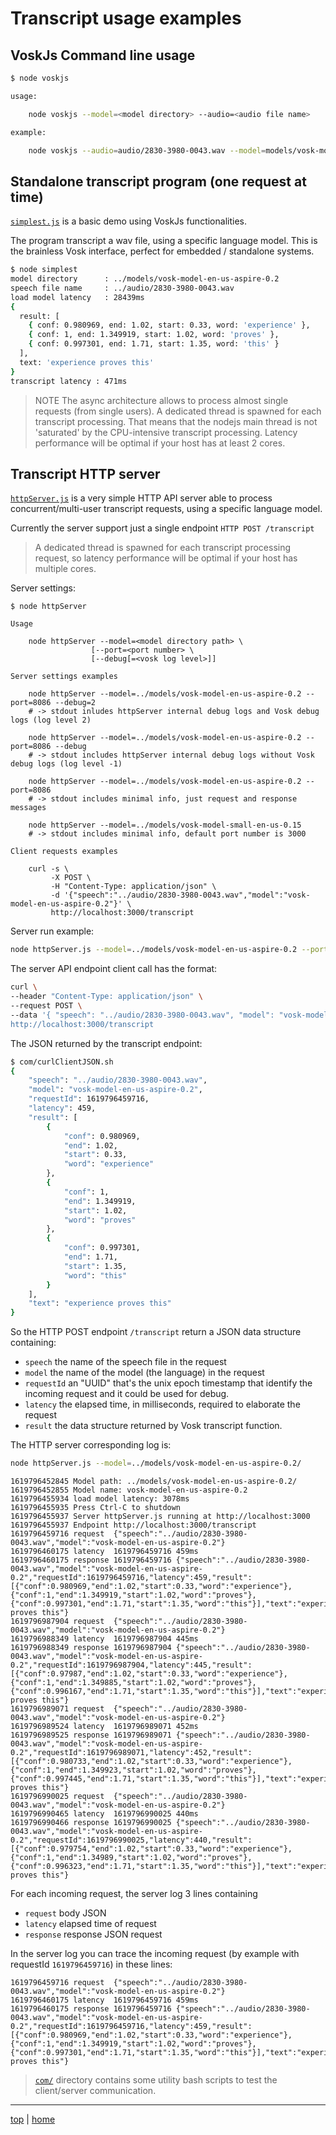 # Transcript usage examples

## VoskJs Command line usage

```bash
$ node voskjs

usage:

    node voskjs --model=<model directory> --audio=<audio file name>

example:

    node voskjs --audio=audio/2830-3980-0043.wav --model=models/vosk-model-en-us-aspire-0.2
```

## Standalone transcript program (one request at time)

[`simplest.js`](simplest.js) is a basic demo using VoskJs functionalities. 

The program transcript a wav file, using a specific language model. 
This is the brainless Vosk interface, perfect for embedded / standalone systems.

```bash
$ node simplest
model directory      : ../models/vosk-model-en-us-aspire-0.2
speech file name     : ../audio/2830-3980-0043.wav
load model latency   : 28439ms
{
  result: [
    { conf: 0.980969, end: 1.02, start: 0.33, word: 'experience' },
    { conf: 1, end: 1.349919, start: 1.02, word: 'proves' },
    { conf: 0.997301, end: 1.71, start: 1.35, word: 'this' }
  ],
  text: 'experience proves this'
}
transcript latency : 471ms
```

> NOTE
> The async architecture allows to process almost single requests (from single users).
> A dedicated thread is spawned for each transcript processing. 
> That means that the nodejs main thread is not 'saturated' by the CPU-intensive transcript processing.
> Latency performance will be optimal if your host has at least 2 cores.


## Transcript HTTP server 

[`httpServer.js`](httpServer.js) is a very simple HTTP API server 
able to process concurrent/multi-user transcript requests, using a specific language model.

Currently the server support just a single endpoint `HTTP POST /transcript`

> A dedicated thread is spawned for each transcript processing request, 
> so latency performance will be optimal if your host has multiple cores.


Server settings:

```
$ node httpServer 

Usage

    node httpServer --model=<model directory path> \ 
                  [--port=<port number> \
                  [--debug[=<vosk log level>]]

Server settings examples

    node httpServer --model=../models/vosk-model-en-us-aspire-0.2 --port=8086 --debug=2
    # -> stdout inludes httpServer internal debug logs and Vosk debug logs (log level 2)

    node httpServer --model=../models/vosk-model-en-us-aspire-0.2 --port=8086 --debug
    # -> stdout includes httpServer internal debug logs without Vosk debug logs (log level -1)

    node httpServer --model=../models/vosk-model-en-us-aspire-0.2 --port=8086
    # -> stdout includes minimal info, just request and response messages

    node httpServer --model=../models/vosk-model-small-en-us-0.15
    # -> stdout includes minimal info, default port number is 3000

Client requests examples

    curl -s \ 
         -X POST \ 
         -H "Content-Type: application/json" \ 
         -d '{"speech":"../audio/2830-3980-0043.wav","model":"vosk-model-en-us-aspire-0.2"}' \ 
         http://localhost:3000/transcript
```

Server run example:

```bash
node httpServer.js --model=../models/vosk-model-en-us-aspire-0.2 --port==3000 --debug
```

The server API endpoint client call has the format:

```bash
curl \
--header "Content-Type: application/json" \
--request POST \
--data '{ "speech": "../audio/2830-3980-0043.wav", "model": "vosk-model-en-us-aspire-0.2"} \
http://localhost:3000/transcript
```

The JSON returned by the transcript endpoint: 

```bash
$ com/curlClientJSON.sh
{
    "speech": "../audio/2830-3980-0043.wav",
    "model": "vosk-model-en-us-aspire-0.2",
    "requestId": 1619796459716,
    "latency": 459,
    "result": [
        {
            "conf": 0.980969,
            "end": 1.02,
            "start": 0.33,
            "word": "experience"
        },
        {
            "conf": 1,
            "end": 1.349919,
            "start": 1.02,
            "word": "proves"
        },
        {
            "conf": 0.997301,
            "end": 1.71,
            "start": 1.35,
            "word": "this"
        }
    ],
    "text": "experience proves this"
}
```

So the HTTP POST endpoint `/transcript` return a JSON data structure containing:

- `speech` the name of the speech file in the request
- `model` the name of the model (the language) in the request
- `requestId` an "UUID" that's the unix epoch timestamp 
  that identify the incoming request and it could be used for debug.
- `latency` the elapsed time, in milliseconds, required to elaborate the request
- `result` the data structure returned by Vosk transcript function.

The HTTP server corresponding log is:

```bash
node httpServer.js --model=../models/vosk-model-en-us-aspire-0.2/
```
```
1619796452845 Model path: ../models/vosk-model-en-us-aspire-0.2/
1619796452855 Model name: vosk-model-en-us-aspire-0.2
1619796455934 load model latency: 3078ms
1619796455935 Press Ctrl-C to shutdown
1619796455937 Server httpServer.js running at http://localhost:3000
1619796455937 Endpoint http://localhost:3000/transcript
1619796459716 request  {"speech":"../audio/2830-3980-0043.wav","model":"vosk-model-en-us-aspire-0.2"}
1619796460175 latency  1619796459716 459ms
1619796460175 response 1619796459716 {"speech":"../audio/2830-3980-0043.wav","model":"vosk-model-en-us-aspire-0.2","requestId":1619796459716,"latency":459,"result":[{"conf":0.980969,"end":1.02,"start":0.33,"word":"experience"},{"conf":1,"end":1.349919,"start":1.02,"word":"proves"},{"conf":0.997301,"end":1.71,"start":1.35,"word":"this"}],"text":"experience proves this"}
1619796987904 request  {"speech":"../audio/2830-3980-0043.wav","model":"vosk-model-en-us-aspire-0.2"}
1619796988349 latency  1619796987904 445ms
1619796988349 response 1619796987904 {"speech":"../audio/2830-3980-0043.wav","model":"vosk-model-en-us-aspire-0.2","requestId":1619796987904,"latency":445,"result":[{"conf":0.97987,"end":1.02,"start":0.33,"word":"experience"},{"conf":1,"end":1.349885,"start":1.02,"word":"proves"},{"conf":0.996167,"end":1.71,"start":1.35,"word":"this"}],"text":"experience proves this"}
1619796989071 request  {"speech":"../audio/2830-3980-0043.wav","model":"vosk-model-en-us-aspire-0.2"}
1619796989524 latency  1619796989071 452ms
1619796989525 response 1619796989071 {"speech":"../audio/2830-3980-0043.wav","model":"vosk-model-en-us-aspire-0.2","requestId":1619796989071,"latency":452,"result":[{"conf":0.980733,"end":1.02,"start":0.33,"word":"experience"},{"conf":1,"end":1.349923,"start":1.02,"word":"proves"},{"conf":0.997445,"end":1.71,"start":1.35,"word":"this"}],"text":"experience proves this"}
1619796990025 request  {"speech":"../audio/2830-3980-0043.wav","model":"vosk-model-en-us-aspire-0.2"}
1619796990465 latency  1619796990025 440ms
1619796990466 response 1619796990025 {"speech":"../audio/2830-3980-0043.wav","model":"vosk-model-en-us-aspire-0.2","requestId":1619796990025,"latency":440,"result":[{"conf":0.979754,"end":1.02,"start":0.33,"word":"experience"},{"conf":1,"end":1.34989,"start":1.02,"word":"proves"},{"conf":0.996323,"end":1.71,"start":1.35,"word":"this"}],"text":"experience proves this"}
```

For each incoming request, the server log 3 lines containing

- `request` body JSON
- `latency` <requestId> elapsed time of request <requestId>
- `response` <requestId> response JSON request <requestId>

In the server log you can trace the incoming request (by example with requestId `1619796459716`) in these lines:
```
1619796459716 request  {"speech":"../audio/2830-3980-0043.wav","model":"vosk-model-en-us-aspire-0.2"}
1619796460175 latency  1619796459716 459ms
1619796460175 response 1619796459716 {"speech":"../audio/2830-3980-0043.wav","model":"vosk-model-en-us-aspire-0.2","requestId":1619796459716,"latency":459,"result":[{"conf":0.980969,"end":1.02,"start":0.33,"word":"experience"},{"conf":1,"end":1.349919,"start":1.02,"word":"proves"},{"conf":0.997301,"end":1.71,"start":1.35,"word":"this"}],"text":"experience proves this"}
```

> [`com/`](com/) directory contains some utility bash scripts to test the client/server communication.

---

[top](#) | [home](../README.md)

